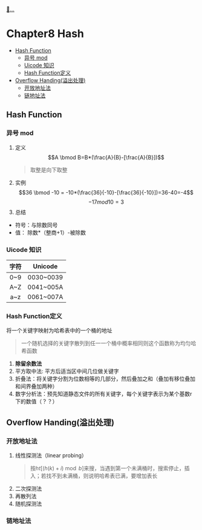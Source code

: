 <script type="text/javascript" src="http://cdn.mathjax.org/mathjax/latest/MathJax.js?config=default"></script>
[:car:...](README.md)
 
# Chapter8 Hash
- [Hash Function](#hash-function)
  - [异号 mod](#异号-mod)
  - [Uicode 知识](#uicode-知识)
  - [Hash Function定义](#hash-function定义)
- [Overflow Handing(溢出处理)](#overflow-handing溢出处理)
  - [开放地址法](#开放地址法)
  - [链地址法](#链地址法)

## Hash Function

### 异号 mod

1. 定义
   $$A \bmod B=B*(\frac{A}{B}-[\frac{A}{B}])$$
   > 取整是向下取整
2. 实例
   $$36 \bmod -10 = -10*(\frac{36}{-10}-[\frac{36}{-10}])=36-40=-4$$
   $$-17 mod 10 = 3$$
3. 总结

- 符号：与除数同号
- 值： 除数\*（整商+1）-被除数

### Uicode 知识

   | 字符 |  Unicode  |
   |:----:|:---------:|
   | 0~9  | 0030~0039 |
   | A~Z  | 0041~005A|
   | a~z  | 0061~007A|

### Hash Function定义

将一个关键字映射为哈希表中的一个桶的地址
> 一个随机选择的关键字散列到任一一个桶中概率相同则这个函数称为均匀哈希函数

1. **除留余数法**
2. 平方取中法: 平方后适当区中间几位做关键字
3. 折叠法：将关键字分割为位数相等的几部分，然后叠加之和（叠加有移位叠加和间界叠加两种） 
4. 数字分析法：预先知道静态文件的所有关键字，每个关键字表示为某个基数r下的数值（？？）

## Overflow Handing(溢出处理)

### 开放地址法

1. 线性探测法（linear probing）
    > 按$ht[(h(k)+i )\bmod b]$来搜，当遇到第一个未满桶时，搜索停止，插入；若找不到未满桶，则说明哈希表已满，要增加表长
2. 二次探测法
3. 再散列法
4. 随机探测法

### 链地址法
